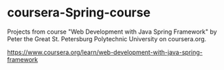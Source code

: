 # coursera-Spring-course
Projects from course "Web Development with Java Spring Framework" by Peter the Great St. Petersburg Polytechnic University on coursera.org.

https://www.coursera.org/learn/web-development-with-java-spring-framework
